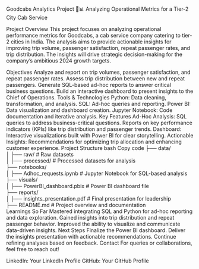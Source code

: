 Goodcabs Analytics Project 🚖📊
Analyzing Operational Metrics for a Tier-2 City Cab Service

Project Overview
This project focuses on analyzing operational performance metrics for Goodcabs, a cab service company catering to tier-2 cities in India. The analysis aims to provide actionable insights for improving trip volume, passenger satisfaction, repeat passenger rates, and trip distribution. The insights will drive strategic decision-making for the company’s ambitious 2024 growth targets.

Objectives
Analyze and report on trip volumes, passenger satisfaction, and repeat passenger rates.
Assess trip distribution between new and repeat passengers.
Generate SQL-based ad-hoc reports to answer critical business questions.
Build an interactive dashboard to present insights to the Chief of Operations.
Tools & Technologies
Python: Data cleaning, transformation, and analysis.
SQL: Ad-hoc queries and reporting.
Power BI: Data visualization and dashboard creation.
Jupyter Notebook: Code documentation and iterative analysis.
Key Features
Ad-Hoc Analysis:
SQL queries to address business-critical questions.
Reports on key performance indicators (KPIs) like trip distribution and passenger trends.
Dashboard:
Interactive visualizations built with Power BI for clear storytelling.
Actionable Insights:
Recommendations for optimizing trip allocation and enhancing customer experience.
Project Structure
bash
Copy code
├── data/  
│   ├── raw/            # Raw datasets  
│   ├── processed/      # Processed datasets for analysis  
├── notebooks/  
│   ├── Adhoc_requests.ipynb  # Jupyter Notebook for SQL-based analysis  
├── visuals/  
│   ├── PowerBI_dashboard.pbix  # Power BI dashboard file  
├── reports/  
│   ├── insights_presentation.pdf  # Final presentation for leadership  
├── README.md           # Project overview and documentation  
Learnings So Far
Mastered integrating SQL and Python for ad-hoc reporting and data exploration.
Gained insights into trip distribution and repeat passenger behavior.
Improved the ability to visualize and communicate data-driven insights.
Next Steps
Finalize the Power BI dashboard.
Deliver the insights presentation with actionable recommendations.
Continue refining analyses based on feedback.
Contact
For queries or collaborations, feel free to reach out!

LinkedIn: Your LinkedIn Profile
GitHub: Your GitHub Profile
